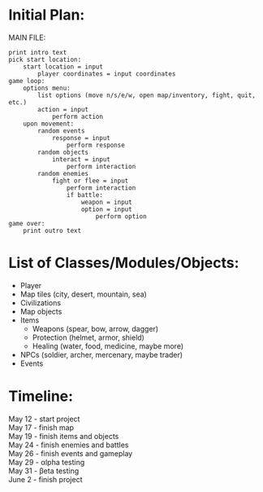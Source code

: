 # Initial Plan: #

MAIN FILE:
```
print intro text  
pick start location:  
	start location = input  
		player coordinates = input coordinates  
game loop:  
	options menu:  
		list options (move n/s/e/w, open map/inventory, fight, quit, etc.)  
		action = input  
			perform action  
	upon movement:  
		random events  
			response = input  
				perform response  
		random objects  
			interact = input  
				perform interaction  
		random enemies  
			fight or flee = input  
				perform interaction  
				if battle:  
					weapon = input  
					option = input  
						perform option  
game over:  
	print outro text  
```

# List of Classes/Modules/Objects: #

- Player
- Map tiles (city, desert, mountain, sea)
- Civilizations
- Map objects
- Items
  - Weapons (spear, bow, arrow, dagger)
  - Protection (helmet, armor, shield)
  - Healing (water, food, medicine, maybe more)
- NPCs (soldier, archer, mercenary, maybe trader)
- Events

# Timeline: #

May 12 - start project  
May 17 - finish map  
May 19 - finish items and objects  
May 24 - finish enemies and battles  
May 26 - finish events and gameplay  
May 29 - αlpha testing  
May 31 - βeta testing  
June 2 - finish project